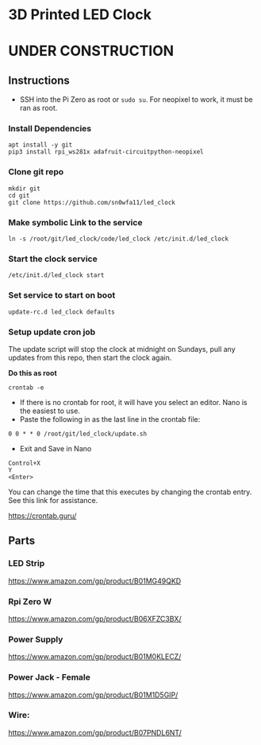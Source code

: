 # 3D Printed LED Clock

# UNDER CONSTRUCTION

## Instructions
- SSH into the Pi Zero as root or `sudo su`.  For neopixel to work, it must be ran as root.

### Install Dependencies
```
apt install -y git
pip3 install rpi_ws281x adafruit-circuitpython-neopixel
```

### Clone git repo
```
mkdir git
cd git
git clone https://github.com/sn0wfa11/led_clock
```

### Make symbolic Link to the service
`ln -s /root/git/led_clock/code/led_clock /etc/init.d/led_clock`

### Start the clock service
`/etc/init.d/led_clock start`

### Set service to start on boot
`update-rc.d led_clock defaults`

### Setup update cron job
The update script will stop the clock at midnight on Sundays, pull any updates from this repo, then start the clock again.

**Do this as root**

`crontab -e`

- If there is no crontab for root, it will have you select an editor. Nano is the easiest to use.
- Paste the following in as the last line in the crontab file:

`0 0 * * 0 /root/git/led_clock/update.sh`

- Exit and Save in Nano
```
Control+X
Y
<Enter>
```

You can change the time that this executes by changing the crontab entry. See this link for assistance.

https://crontab.guru/

## Parts
### LED Strip
https://www.amazon.com/gp/product/B01MG49QKD

### Rpi Zero W
https://www.amazon.com/gp/product/B06XFZC3BX/

### Power Supply
https://www.amazon.com/gp/product/B01M0KLECZ/

### Power Jack - Female
https://www.amazon.com/gp/product/B01M1D5GIP/

### Wire:
https://www.amazon.com/gp/product/B07PNDL6NT/
